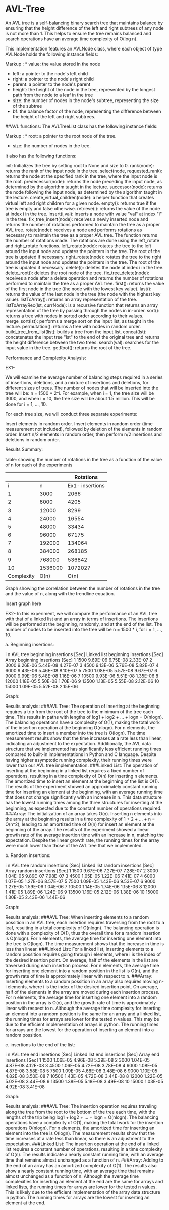 # AVL-Tree
An AVL tree is a self-balancing binary search tree that maintains balance by ensuring that the height difference of the left and right subtrees of any node is not more than 1. This helps to ensure the tree remains balanced and search operations have an average time complexity of O(log n).

This implementation features an AVLNode class, where each object of type AVLNode holds the following instance fields:

 Markup : * value: the value stored in the node
* left: a pointer to the node's left child
* right: a pointer to the node's right child
* parent: a pointer to the node's parent
* height: the height of the node in the tree, represented by the longest path from the node to a leaf in the tree
* size: the number of nodes in the node's subtree, representing the size of the subtree
* bf: the balance factor of the node, representing the difference between the height of the left and right subtrees.

##AVL functions:
The AVLTreeList class has the following instance fields:

 Markup : * root: a pointer to the root node of the tree.
* size: the number of nodes in the tree.

It also has the following functions:

init: Initializes the tree by setting root to None and size to 0.
rank(node): returns the rank of the input node in the tree.
select(node, requested_rank): returns the node at the specified rank in the tree, where the input node is the root.
predecessor(node): returns the node preceding the input node, as determined by the algorithm taught in the lecture.
successor(node): returns the node following the input node, as determined by the algorithm taught in the lecture.
create_virtual_children(node): a helper function that creates virtual left and right children for a given node.
empty(): returns true if the tree is empty and false otherwise.
retrieve(i): returns the value of the node at index i in the tree.
insert(i,val): inserts a node with value "val" at index "i" in the tree.
fix_tree_insert(node): receives a newly inserted node and returns the number of rotations performed to maintain the tree as a proper AVL tree.
rotate(node): receives a node and performs rotations as necessary to maintain the tree as a proper AVL tree. The function returns the number of rotations made. The rotations are done using the left_rotate and right_rotate functions.
left_rotate(node): rotates the tree to the left around the input node and updates the pointers in the tree. The root of the tree is updated if necessary.
right_rotate(node): rotates the tree to the right around the input node and updates the pointers in the tree. The root of the tree is updated if necessary.
delete(i): deletes the node at index i in the tree.
delete_root(): deletes the root node of the tree.
fix_tree_delete(node): receives a node after a delete operation and returns the number of rotations performed to maintain the tree as a proper AVL tree.
first(): returns the value of the first node in the tree (the node with the lowest key value).
last(): returns the value of the last node in the tree (the node with the highest key value).
listToArray(): returns an array representation of the tree.
listToArrayRec(lst, currNode): is a recursive function that returns an array representation of the tree by passing through the nodes in in-order.
sort(): returns a tree with nodes in sorted order according to their values.
merge_sort(lst): performs a merge sort on the input list, as taught in the lecture.
permutation(): returns a tree with nodes in random order.
build_tree_from_list(list): builds a tree from the input list.
concat(lst): concatenates the input tree "lst" to the end of the original tree and returns the height difference between the two trees.
search(val): searches for the input value in the tree.
getRoot(): returns the root of the tree.

Performance and Complexity Analysis:

EX1-

We will examine the average number of balancing steps required in a series of insertions, deletions, and a mixture of insertions and deletions, for different sizes of trees.
The number of nodes that will be inserted into the tree will be: n = 1500 * 2^i. For example, when i = 1, the tree size will be 3000, and when i = 10, the tree size will be about 1.5 million. This will be done for i = 1, ..., 10.

For each tree size, we will conduct three separate experiments:

Insert elements in random order.
Insert elements in random order (time measurement not included), followed by deletion of the elements in random order.
Insert n/2 elements in random order, then perform n/2 insertions and deletions in random order.

Results Summary:

table: showing the number of rotations in the tree as a function of the value of n for each of the experiments

|  |  |Rotations|
|--|--|---------|
|i	|n	|Ex1- insertions	|Ex2- deletion	|Ex3- insertion and deletion|
|1	|3000	|2066	|1152	|1904|
|2	|6000	|4205	|2201	|3701|
|3	|12000	|8299	|4509	|7380|
|4	|24000	|16554	|8891	|14748|
|5	|48000	|33434	|17992	|29591|
|6	|96000	|67175	|35593	|59150|
|7	|192000	|134064	|71793	|117888|
|8	|384000	|268185	|143536	|235745|
|9	|768000	|536842	|286764	|471019|
|10	|1536000	|1072027	|575258	|942639|
|Complexity	|O(n)	|O(n)	|O(n)|

Graph showing the correlation between the number of rotations in the tree and the value of n, along with the trendline equation.

Insert graph here

EX2-
In this experiment, we will compare the performance of an AVL tree with that of a linked list and an array in terms of insertions.
The insertions will be performed at the beginning, randomly, and at the end of the list.
The number of nodes to be inserted into the tree will be n = 1500 * i, for i = 1, ..., 10.

a. Beginning insertions:

i	n	AVL tree beginning insertions [Sec]	Linked list beginning insertions [Sec]	Array beginning insertions [Sec]
1	1500	9.69E-06	6.75E-08	2.33E-07
2	3000	9.26E-06	5.44E-08	4.27E-07
3	4500	9.13E-06	5.76E-08	5.82E-07
4	6000	9.43E-06	5.46E-08	8.10E-07
5	7500	1.08E-05	5.57E-08	9.67E-07
6	9000	9.99E-06	5.48E-08	1.16E-06
7	10500	9.93E-06	5.51E-08	1.35E-06
8	12000	1.18E-05	5.50E-08	1.70E-06
9	13500	1.13E-05	5.55E-08	2.12E-06
10	15000	1.09E-05	5.52E-08	2.15E-06

Graph:

Results analysis:
###AVL Tree:
The operation of inserting at the beginning requires a trip from the root of the tree to the minimum of the tree each time.
This results in paths with lengths of log1 + log2 + ... + logn = O(nlogn). The balancing operations have a complexity of O(1), making the total work of the insertion operation at the beginning O(nlogn).
For n elements, the amortized time to insert a member into the tree is O(logn).
The time measurement results show that the time increases at a rate less than linear, indicating an adjustment to the expectation.
Additionally, the AVL data structure that we implemented has significantly less efficient running times compared to built-in implementations in Python and C language.
Despite having higher asymptotic running complexity, their running times were lower than our AVL tree implementation.
###Linked List:
The operation of inserting at the beginning in a linked list requires a fixed number of operations, resulting in a time complexity of O(n) for inserting n elements.
The amortized time to insert an element at the beginning of the list is O(1). The results of the experiment showed an approximately constant running time for inserting an element at the beginning, with an average running time that does not change significantly with an increase in n.
This data structure has the lowest running times among the three structures for inserting at the beginning, as expected due to the constant number of operations required.
###Array:
The initialization of an array takes O(n). Inserting n elements into the array at the beginning results in a time complexity of 1 + 2 + ... + n = O(n^2), leading to an amortized time  of O(n) for insert an element at the beginning of the array.
The results of the experiment showed a linear growth rate of the average insertion time with an increase in n, matching the expectation. Despite the linear growth rate, the running times for the array were much lower than those of the AVL tree that we implemented.

b. Random insertions:

i	n	AVL tree random insertions [Sec]	Linked list random insertions [Sec]	Array random insertions [Sec]
1	1500	9.67E-06	7.27E-07	7.28E-07
2	3000	1.04E-05	9.89E-07	7.98E-07
3	4500	1.05E-05	1.22E-06	7.41E-07
4	6000	1.07E-05	1.27E-06	8.57E-07
5	7500	1.09E-05	1.43E-06	9.53E-07
6	9000	1.27E-05	1.59E-06	1.04E-06
7	10500	1.14E-05	1.74E-06	1.15E-06
8	12000	1.41E-05	1.89E-06	1.24E-06
9	13500	1.16E-05	2.12E-06	1.38E-06
10	15000	1.30E-05	2.43E-06	1.44E-06

Graph:

Results analysis:
###AVL Tree:
When inserting elements to a random possition in an AVL tree, each insertion requires traversing from the root to a leaf, resulting in a total complexity of O(nlogn).
The balancing operation is done with a complexity of O(1), thus the overall time for a random insertion is O(nlogn).
For n elements, the average time for inserting one element into the tree is O(logn).
The time measurement shows that the increase in time is less than linear.
###Linked List:
For a linked list, inserting elements to a random possition requires going through i elements, where i is the index of the desired insertion point.
On average, half of the elements in the list are traversed during each insertion process.
For n elements, the average time for inserting one element into a random position in the list is O(n), and the growth rate of time is approximately linear with respect to n.
###Array:
Inserting elements to a random possition in an array also requires moving n-i elements, where i is the index of the desired insertion point.
On average, half of the elements in the array are moved during each insertion process.
For n elements, the average time for inserting one element into a random position in the array is O(n), and the growth rate of time is approximately linear with respect to n.
Although the average time complexity for inserting an element into a random position is the same for an array and a linked list, the running times for arrays are lower for the tested n values.
This may be due to the efficient implementation of arrays in python. The running times for arrays are the lowest for the operation of inserting an element into a random possition.


c. insertions to the end of the list:

i	n	AVL tree end insertions [Sec]	Linked list end insertions [Sec]	Array end insertions [Sec]
1	1500	1.06E-05	4.96E-08	5.39E-08
2	3000	1.04E-05	4.87E-08	4.12E-08
3	4500	1.06E-05	4.72E-08	3.78E-08
4	6000	1.08E-05	4.87E-08	3.58E-08
5	7500	1.09E-05	4.68E-08	3.48E-08
6	9000	1.10E-05	4.82E-08	3.50E-08
7	10500	1.43E-05	4.72E-08	3.44E-08
8	12000	1.22E-05	5.02E-08	3.44E-08
9	13500	1.38E-05	5.18E-08	3.49E-08
10	15000	1.03E-05	4.92E-08	3.41E-08

Graph:

Results analysis:
###AVL Tree:
The insertion operation requires traveling along the tree from the root to the bottom of the tree each time, with the lengths of the trip being log1 + log2 + ... + logn = O(nlogn).
The balancing operations have a complexity of O(1), making the total work for the insertion operations O(nlogn).
For n elements, the amortized time for inserting an element into the tree is O(logn).
The measurement results show that the time increases at a rate less than linear, so there is an adjustment to the expectation.
###Linked List:
The insertion operation at the end of a linked list requires a constant number of operations, resulting in a time complexity of O(n).
The results indicate a nearly constant running time, with an average time that remains almost unchanged as a function of n.
###Array:
Adding to the end of an array has an amortized complexity of O(1). The results also show a nearly constant running time, with an average time that remains almost unchanged as a function of n.
Although the average time complexities for inserting an element at the end are the same for arrays and linked lists, the running times for arrays are lower for the tested n values.
This is likely due to the efficient implementation of the array data structure in python. The running times for arrays are the lowest for inserting an element at the end.


